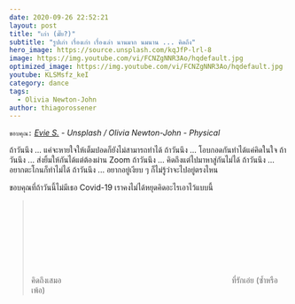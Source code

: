 ```yaml
---
date: 2020-09-26 22:52:21
layout: post
title: "เก่า (มั๊ย?)"
subtitle: "รูปเก่า เรื่องเก่า เรื่องเล่า นานมาก นมนาน ... คิดถึง"
hero_image: https://source.unsplash.com/kqJfP-lrl-8
image: https://img.youtube.com/vi/FCNZgNNR3Ao/hqdefault.jpg
optimized_image: https://img.youtube.com/vi/FCNZgNNR3Ao/hqdefault.jpg
youtube: KLSMsfz_keI
category: dance
tags:
  - Olivia Newton-John
author: thiagorossener
---
```

`ขอบคุณ:` *[Evie S.](https://unsplash.com/@evieshaffer) - Unsplash / Olivia Newton-John - Physical*

ถ้าวันนึง ... แค่จะหายใจให้เต็มปอดก็ยังไม่สามารถทำได้
ถ้าวันนึง ... โอบกอดกันทำได้แค่คิดในใจ
ถ้าวันนึง ... ส่งยิ้มให้กันได้แต่ต้องผ่าน Zoom
ถ้าวันนึง ... คิดถึงแต่ไปมาหาสู่กันไม่ได้
ถ้าวันนึง ... อยากตะโกนก็ทำไม่ได้
ถ้าวันนึง ... อยากอยู่เงียบ ๆ ก็ไม่รู้ว่าจะไปอยู่ตรงไหน

ขอบคุณที่ถ้าวันนี้ไม่มีเธอ Covid-19 เราคงไม่ได้หยุดคิดอะไรเอาไว้แบบนี้
> คิดถึงเสมอ <svg class="love"><use xlink:href="#icon-heart"></use></svg> ที่รักเอ๋ย (ซ้ำหรือเพ้อ)
